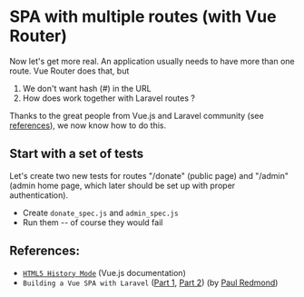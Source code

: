 # SPA with multiple routes (with Vue Router)

Now let's get more real.  An application usually needs to have more than one route.  Vue Router does that, but 

1. We don't want hash (#) in the URL
2. How does work together with Laravel routes ?

Thanks to the great people from Vue.js and Laravel community (see [references](##references)), we now know how to do this.

## Start with a set of tests

Let's create two new tests for routes "/donate" (public page) and "/admin" (admin home page, which later should be set up with proper authentication).

- Create `donate_spec.js` and `admin_spec.js`
- Run them -- of course they would fail


## References: 
- [`HTML5 History Mode`](https://router.vuejs.org/en/essentials/history-mode.html) (Vue.js documentation)
- `Building a Vue SPA with Laravel` ([Part 1](https://laravel-news.com/using-vue-router-laravel), [Part 2](https://laravel-news.com/building-vue-spa-laravel-part-2/)) (by [Paul Redmond](https://github.com/paulredmond))